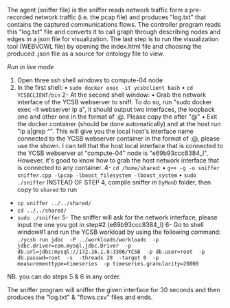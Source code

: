 The agent (sniffer file) is the sniffer reads network traffic form a pre-recorded network traffic (i.e. the pcap file) and produces "log.txt" that contains the captured communications flows.  The controller program reads this "log.txt" file and converts it to call graph through describing nodes and edges in a json file for visualization. The last step is to run the visualization tool (WEBVOWL file) by opening the index.html file and choosing the produced .json file as a source for ontology file to view.

*Run in live mode*
1. Open three ssh shell windows to compute-04 node
2. In the first shell:
•	`sudo docker exec -it ycsbclient bash`
•	`cd YCSBCLIENT/bin`
2- At the second shell window: 
•	Grab the network interface of the YCSB webserver to sniff. To do so, run "sudo docker exec -it webserver ip a", it should output two interfaces, the loopback one and other one in the format of <number>:<interface name>@<number>. Please copy the <number> after "@"
•	Exit the docker container (should be done automatically) and at the host run "ip a|grep ^<number>". This will give you the local host's interface name connected to the YCSB webserver container in the format of <number>:<interface name>@<number>, please use the <interface name> shown. I can tell that the host local interface that is connected to the YCSB webserver at "compute-04" node is "e69b93ccc8384_l", However, it's good to know how to grab the host network interface that is connected to any container.
4- `cd /home/shared`:
•	`g++ -g -o sniffer sniffer.cpp -lpcap -lboost_filesystem -lboost_system`
•	`sudo ./sniffer`
INSTEAD OF STEP 4, compile sniffer in `DyMonD` folder, then copy to `shared` to run
- `cp sniffer ../../shared/`
- `cd ../../shared/`
- `sudo ./sniffer`
5- The sniffer will ask for the network interface, please input the one you got in step#2 (e69b93ccc8384_l)
6- Go to shell window#1 and run the YCSB workload by using the following command:
`./ycsb run jdbc  -P ../workloads/workloadc  -p jdbc.driver=com.mysql.jdbc.Driver  -p db.url=jdbc:mysql://172.16.1.8:3306/YCSB  -p db.user=root  -p db.passwd=root  -s  -threads 20  -target 0  -p measurementtype=timeseries  -p timeseries.granularity=20000`

NB. you can do steps 5 & 6 in any order.

The sniffer program will sniffer the given interface for 30 seconds and then produces the "log.txt" & "flows.csv" files and ends.
